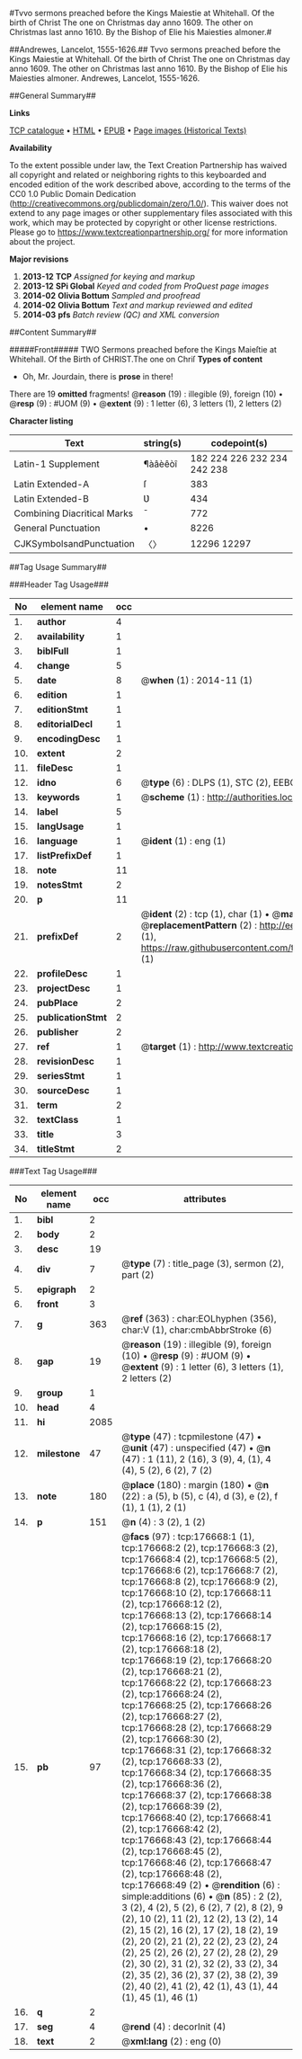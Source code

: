 #Tvvo sermons preached before the Kings Maiestie at Whitehall. Of the birth of Christ The one on Christmas day anno 1609. The other on Christmas last anno 1610. By the Bishop of Elie his Maiesties almoner.#

##Andrewes, Lancelot, 1555-1626.##
Tvvo sermons preached before the Kings Maiestie at Whitehall. Of the birth of Christ The one on Christmas day anno 1609. The other on Christmas last anno 1610. By the Bishop of Elie his Maiesties almoner.
Andrewes, Lancelot, 1555-1626.

##General Summary##

**Links**

[TCP catalogue](http://www.ota.ox.ac.uk/tcp/)  • 
[HTML](http://tei.it.ox.ac.uk/tcp/Texts-HTML/free/B11/B11188.html)  • 
[EPUB](http://tei.it.ox.ac.uk/tcp/Texts-EPUB/free/B11/B11188.epub) • 
[Page images (Historical Texts)](https://historicaltexts.jisc.ac.uk/eebo-99836012e)

**Availability**

To the extent possible under law, the Text Creation Partnership has waived all copyright and related or neighboring rights to this keyboarded and encoded edition of the work described above, according to the terms of the CC0 1.0 Public Domain Dedication (http://creativecommons.org/publicdomain/zero/1.0/). This waiver does not extend to any page images or other supplementary files associated with this work, which may be protected by copyright or other license restrictions. Please go to https://www.textcreationpartnership.org/ for more information about the project.

**Major revisions**

1. __2013-12__ __TCP__ *Assigned for keying and markup*
1. __2013-12__ __SPi Global__ *Keyed and coded from ProQuest page images*
1. __2014-02__ __Olivia Bottum__ *Sampled and proofread*
1. __2014-02__ __Olivia Bottum__ *Text and markup reviewed and edited*
1. __2014-03__ __pfs__ *Batch review (QC) and XML conversion*

##Content Summary##

#####Front#####
TWO Sermons preached before the Kings Maieſtie at Whitehall. Of the Birth of CHRIST.The one on Chriſ
**Types of content**

  * Oh, Mr. Jourdain, there is **prose** in there!

There are 19 **omitted** fragments! 
 @__reason__ (19) : illegible (9), foreign (10)  •  @__resp__ (9) : #UOM (9)  •  @__extent__ (9) : 1 letter (6), 3 letters (1), 2 letters (2)

**Character listing**


|Text|string(s)|codepoint(s)|
|---|---|---|
|Latin-1 Supplement|¶àâèêòî|182 224 226 232 234 242 238|
|Latin Extended-A|ſ|383|
|Latin Extended-B|Ʋ|434|
|Combining             Diacritical Marks|̄|772|
|General Punctuation|•|8226|
|CJKSymbolsandPunctuation|〈〉|12296 12297|

##Tag Usage Summary##

###Header Tag Usage###

|No|element name|occ|attributes|
|---|---|---|---|
|1.|__author__|4||
|2.|__availability__|1||
|3.|__biblFull__|1||
|4.|__change__|5||
|5.|__date__|8| @__when__ (1) : 2014-11 (1)|
|6.|__edition__|1||
|7.|__editionStmt__|1||
|8.|__editorialDecl__|1||
|9.|__encodingDesc__|1||
|10.|__extent__|2||
|11.|__fileDesc__|1||
|12.|__idno__|6| @__type__ (6) : DLPS (1), STC (2), EEBO-CITATION (1), PROQUEST (1), VID (1)|
|13.|__keywords__|1| @__scheme__ (1) : http://authorities.loc.gov/ (1)|
|14.|__label__|5||
|15.|__langUsage__|1||
|16.|__language__|1| @__ident__ (1) : eng (1)|
|17.|__listPrefixDef__|1||
|18.|__note__|11||
|19.|__notesStmt__|2||
|20.|__p__|11||
|21.|__prefixDef__|2| @__ident__ (2) : tcp (1), char (1)  •  @__matchPattern__ (2) : ([0-9\-]+):([0-9IVX]+) (1), (.+) (1)  •  @__replacementPattern__ (2) : http://eebo.chadwyck.com/downloadtiff?vid=$1&page=$2 (1), https://raw.githubusercontent.com/textcreationpartnership/Texts/master/tcpchars.xml#$1 (1)|
|22.|__profileDesc__|1||
|23.|__projectDesc__|1||
|24.|__pubPlace__|2||
|25.|__publicationStmt__|2||
|26.|__publisher__|2||
|27.|__ref__|1| @__target__ (1) : http://www.textcreationpartnership.org/docs/. (1)|
|28.|__revisionDesc__|1||
|29.|__seriesStmt__|1||
|30.|__sourceDesc__|1||
|31.|__term__|2||
|32.|__textClass__|1||
|33.|__title__|3||
|34.|__titleStmt__|2||


###Text Tag Usage###

|No|element name|occ|attributes|
|---|---|---|---|
|1.|__bibl__|2||
|2.|__body__|2||
|3.|__desc__|19||
|4.|__div__|7| @__type__ (7) : title_page (3), sermon (2), part (2)|
|5.|__epigraph__|2||
|6.|__front__|3||
|7.|__g__|363| @__ref__ (363) : char:EOLhyphen (356), char:V (1), char:cmbAbbrStroke (6)|
|8.|__gap__|19| @__reason__ (19) : illegible (9), foreign (10)  •  @__resp__ (9) : #UOM (9)  •  @__extent__ (9) : 1 letter (6), 3 letters (1), 2 letters (2)|
|9.|__group__|1||
|10.|__head__|4||
|11.|__hi__|2085||
|12.|__milestone__|47| @__type__ (47) : tcpmilestone (47)  •  @__unit__ (47) : unspecified (47)  •  @__n__ (47) : 1 (11), 2 (16), 3 (9), 4, (1), 4 (4), 5 (2), 6 (2), 7 (2)|
|13.|__note__|180| @__place__ (180) : margin (180)  •  @__n__ (22) : a (5), b (5), c (4), d (3), e (2), f (1), 1 (1), 2 (1)|
|14.|__p__|151| @__n__ (4) : 3 (2), 1 (2)|
|15.|__pb__|97| @__facs__ (97) : tcp:176668:1 (1), tcp:176668:2 (2), tcp:176668:3 (2), tcp:176668:4 (2), tcp:176668:5 (2), tcp:176668:6 (2), tcp:176668:7 (2), tcp:176668:8 (2), tcp:176668:9 (2), tcp:176668:10 (2), tcp:176668:11 (2), tcp:176668:12 (2), tcp:176668:13 (2), tcp:176668:14 (2), tcp:176668:15 (2), tcp:176668:16 (2), tcp:176668:17 (2), tcp:176668:18 (2), tcp:176668:19 (2), tcp:176668:20 (2), tcp:176668:21 (2), tcp:176668:22 (2), tcp:176668:23 (2), tcp:176668:24 (2), tcp:176668:25 (2), tcp:176668:26 (2), tcp:176668:27 (2), tcp:176668:28 (2), tcp:176668:29 (2), tcp:176668:30 (2), tcp:176668:31 (2), tcp:176668:32 (2), tcp:176668:33 (2), tcp:176668:34 (2), tcp:176668:35 (2), tcp:176668:36 (2), tcp:176668:37 (2), tcp:176668:38 (2), tcp:176668:39 (2), tcp:176668:40 (2), tcp:176668:41 (2), tcp:176668:42 (2), tcp:176668:43 (2), tcp:176668:44 (2), tcp:176668:45 (2), tcp:176668:46 (2), tcp:176668:47 (2), tcp:176668:48 (2), tcp:176668:49 (2)  •  @__rendition__ (6) : simple:additions (6)  •  @__n__ (85) : 2 (2), 3 (2), 4 (2), 5 (2), 6 (2), 7 (2), 8 (2), 9 (2), 10 (2), 11 (2), 12 (2), 13 (2), 14 (2), 15 (2), 16 (2), 17 (2), 18 (2), 19 (2), 20 (2), 21 (2), 22 (2), 23 (2), 24 (2), 25 (2), 26 (2), 27 (2), 28 (2), 29 (2), 30 (2), 31 (2), 32 (2), 33 (2), 34 (2), 35 (2), 36 (2), 37 (2), 38 (2), 39 (2), 40 (2), 41 (2), 42 (1), 43 (1), 44 (1), 45 (1), 46 (1)|
|16.|__q__|2||
|17.|__seg__|4| @__rend__ (4) : decorInit (4)|
|18.|__text__|2| @__xml:lang__ (2) : eng (0)|
